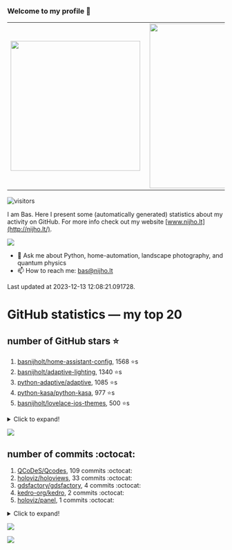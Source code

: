 ### Welcome to my profile 👋

<center>
  <table>
    <tr>
        <td><img width="300px" align="left" src="https://github-readme-stats.vercel.app/api/top-langs/?username=basnijholt&hide=TeX,Jupyter%20Notebook&layout=compact&theme=radical" /></td>
        <td><img align='right' src="https://github-readme-stats.vercel.app/api?username=basnijholt&show_icons=true&theme=radical" width="380"></td>
    </tr>
  </table>
</center>

![visitors](https://visitor-badge.glitch.me/badge?page_id=basnijholt.visitor-badge)

I am Bas. Here I present some (automatically generated) statistics about my activity on GitHub. For more info check out my website [www.nijho.lt](http://nijho.lt/).

![](https://www.nijho.lt/authors/admin/avatar_hu9e60e4b9bc120dfb6a666009f2878da6_182107_250x250_fill_q90_lanczos_center.jpg)

- 💬 Ask me about Python, home-automation, landscape photography, and quantum physics
- 📫 How to reach me: bas@nijho.lt

Last updated at 2023-12-13 12:08:21.091728.

# GitHub statistics — my top 20

## number of GitHub stars ⭐️

1. [basnijholt/home-assistant-config](https://github.com/basnijholt/home-assistant-config/), 1568 ⭐️s
2. [basnijholt/adaptive-lighting](https://github.com/basnijholt/adaptive-lighting/), 1340 ⭐️s
3. [python-adaptive/adaptive](https://github.com/python-adaptive/adaptive/), 1085 ⭐️s
4. [python-kasa/python-kasa](https://github.com/python-kasa/python-kasa/), 977 ⭐️s
5. [basnijholt/lovelace-ios-themes](https://github.com/basnijholt/lovelace-ios-themes/), 500 ⭐️s
<details><summary>Click to expand!</summary>

6. [basnijholt/lovelace-ios-dark-mode-theme](https://github.com/basnijholt/lovelace-ios-dark-mode-theme/), 428 ⭐️s
7. [basnijholt/miflora](https://github.com/basnijholt/miflora/), 361 ⭐️s
8. [basnijholt/rsync-time-machine.py](https://github.com/basnijholt/rsync-time-machine.py/), 349 ⭐️s
9. [topocm/topocm_content](https://github.com/topocm/topocm_content/), 257 ⭐️s
10. [basnijholt/home-assistant-streamdeck-yaml](https://github.com/basnijholt/home-assistant-streamdeck-yaml/), 150 ⭐️s
11. [basnijholt/home-assistant-macbook-touch-bar](https://github.com/basnijholt/home-assistant-macbook-touch-bar/), 94 ⭐️s
12. [kwant-project/kwant](https://github.com/kwant-project/kwant/), 78 ⭐️s
13. [basnijholt/markdown-code-runner](https://github.com/basnijholt/markdown-code-runner/), 75 ⭐️s
14. [basnijholt/home-assistant-streamdeck-yaml-addon](https://github.com/basnijholt/home-assistant-streamdeck-yaml-addon/), 53 ⭐️s
15. [basnijholt/aiokef](https://github.com/basnijholt/aiokef/), 34 ⭐️s
16. [basnijholt/thesis-cover](https://github.com/basnijholt/thesis-cover/), 29 ⭐️s
17. [basnijholt/unidep](https://github.com/basnijholt/unidep/), 29 ⭐️s
18. [basnijholt/adaptive-scheduler](https://github.com/basnijholt/adaptive-scheduler/), 22 ⭐️s
19. [basnijholt/instacron](https://github.com/basnijholt/instacron/), 20 ⭐️s
20. [kwant-project/kwant-tutorial-2016](https://github.com/kwant-project/kwant-tutorial-2016/), 17 ⭐️s

</details>

![](https://github.com/basnijholt/basnijholt/raw/main/stars_over_time.png)

## number of commits :octocat:

1. [QCoDeS/Qcodes](https://github.com/QCoDeS/Qcodes/), 109 commits :octocat:
2. [holoviz/holoviews](https://github.com/holoviz/holoviews/), 33 commits :octocat:
3. [gdsfactory/gdsfactory](https://github.com/gdsfactory/gdsfactory/), 4 commits :octocat:
4. [kedro-org/kedro](https://github.com/kedro-org/kedro/), 2 commits :octocat:
5. [holoviz/panel](https://github.com/holoviz/panel/), 1 commits :octocat:
<details><summary>Click to expand!</summary>

6. [sobolevn/git-secret](https://github.com/sobolevn/git-secret/), 1 commits :octocat:
7. [veracrypt/VeraCrypt](https://github.com/veracrypt/VeraCrypt/), 0 commits :octocat:
8. [conda-forge/qcodes-feedstock](https://github.com/conda-forge/qcodes-feedstock/), 0 commits :octocat:
9. [readthedocs/readthedocs.org](https://github.com/readthedocs/readthedocs.org/), 0 commits :octocat:
10. [conda-forge/occt-feedstock](https://github.com/conda-forge/occt-feedstock/), 0 commits :octocat:
11. [stuertz/pybunqexport](https://github.com/stuertz/pybunqexport/), 0 commits :octocat:
12. [topocm/topocm_content](https://github.com/topocm/topocm_content/), 0 commits :octocat:
13. [basnijholt/arxiv-feed-mailer](https://github.com/basnijholt/arxiv-feed-mailer/), 0 commits :octocat:
14. [whiskerz007/proxmox_hassos_install](https://github.com/whiskerz007/proxmox_hassos_install/), 0 commits :octocat:
15. [mvn23/pyotgw](https://github.com/mvn23/pyotgw/), 0 commits :octocat:
16. [solidity-by-example/solidity-by-example.github.io](https://github.com/solidity-by-example/solidity-by-example.github.io/), 0 commits :octocat:
17. [nipype/pydra-tutorial](https://github.com/nipype/pydra-tutorial/), 0 commits :octocat:
18. [basnijholt/home-assistant-streamdeck-yaml](https://github.com/basnijholt/home-assistant-streamdeck-yaml/), 0 commits :octocat:
19. [home-assistant/developers.home-assistant](https://github.com/home-assistant/developers.home-assistant/), 0 commits :octocat:
20. [ohmyzsh/ohmyzsh](https://github.com/ohmyzsh/ohmyzsh/), 0 commits :octocat:

</details>

![](https://github.com/basnijholt/basnijholt/raw/main/commits_per_hour.png)

![](https://github.com/basnijholt/basnijholt/raw/main/commits_per_weekday.png)

